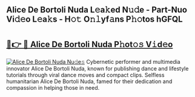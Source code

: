 ## Alice De Bortoli Nuda L𝚎a𝚔ed N𝚞𝚍e - Part-Nuo Vi𝚍𝚎o L𝚎a𝚔s - H𝚘𝚝 O𝚗𝚕yf𝚊ns P𝚑𝚘tos hGFQL

# <h2><a href="http://kf6gfb.oniu.top/?m=Alice+De+Bortoli+Nuda">🔗👉 🔴 Alice De Bortoli Nuda P𝚑ot𝚘𝚜 V𝚒d𝚎o</a></h2>

[![Alice De Bortoli Nuda Nu𝚍e𝚜](https://i.imgur.com/0qMVB7G.gif)](http://kf6gfb.oniu.top/?m=Alice+De+Bortoli+Nuda)
Cybernetic performer and multimedia innovator Alice De Bortoli Nuda, known for publishing dance and lifestyle tutorials through viral dance moves and compact clips. Selfless humanitarian Alice De Bortoli Nuda, famed for their dedication and compassion in helping those in need.  

